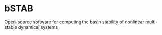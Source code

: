 # bSTAB

Open-source software for computing the basin stability of nonlinear multi-stable dynamical systems